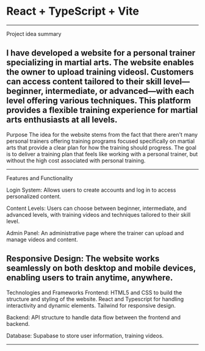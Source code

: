 # React + TypeScript + Vite

---

Project idea summary

## I have developed a website for a personal trainer specializing in martial arts. The website enables the owner to upload training videosl. Customers can access content tailored to their skill level—beginner, intermediate, or advanced—with each level offering various techniques. This platform provides a flexible training experience for martial arts enthusiasts at all levels.

Purpose
The idea for the website stems from the fact that there aren't many personal trainers offering training programs focused specifically on martial arts that provide a clear plan for how the training should progress. The goal is to deliver a training plan that feels like working with a personal trainer, but without the high cost associated with personal training.

---

Features and Functionality

Login System: Allows users to create accounts and log in to access personalized content.

Content Levels: Users can choose between beginner, intermediate, and advanced levels, with training videos and techniques tailored to their skill level.

Admin Panel: An administrative page where the trainer can upload and manage videos and content.

## Responsive Design: The website works seamlessly on both desktop and mobile devices, enabling users to train anytime, anywhere.

Technologies and Frameworks
Frontend:
HTML5 and CSS to build the structure and styling of the website.
React and Typescript for handling interactivity and dynamic elements.
Tailwind for responsive design.

Backend:
API structure to handle data flow between the frontend and backend.

Database:
Supabase to store user information, training videos.

---

